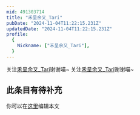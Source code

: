 ```yaml
---
mid: 491303714
title: "禾呈余又_Tari"
pubDate: "2024-11-04T11:22:15.231Z"
updatedDate: "2024-11-04T11:22:15.231Z"
profile:
  {
    Nickname: ["禾呈余又_Tari"],
  }
---
```


关注[禾呈余又_Tari](https://space.bilibili.com/491303714)谢谢喵~ 关注[禾呈余又_Tari](https://space.bilibili.com/491303714)谢谢喵~

## 此条目有待补充
你可以在[这里](https://github.com/Yuhanawa/VTuber.ICU-Content/edit/master/v/禾呈余又_Tari/index.md)编辑本文
